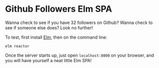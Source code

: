# Github Followers Elm SPA

Wanna check to see if you have 32 followers on Github? Wanna check to see if someone else does? Look no further!

To test, first install [Elm](https://guide.elm-lang.org/install.html), then on the command line:

```
elm reactor
``` 

Once the server starts up, just open `localhost:8000` on your browser, and you will have yourself a neat little Elm SPA!